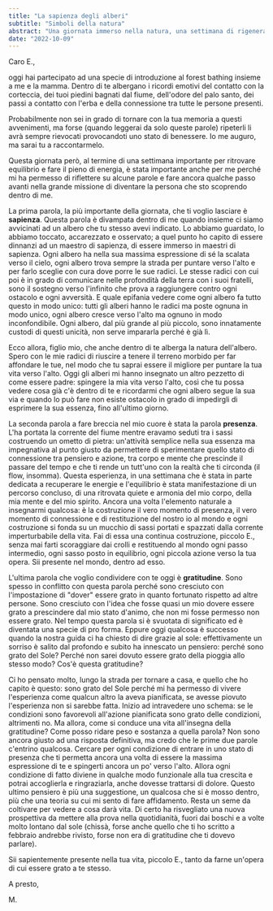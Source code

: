 ```yaml
---
title: "La sapienza degli alberi"
subtitle: "Simboli della natura"
abstract: "Una giornata immerso nella natura, una settimana di rigenerazione"
date: "2022-10-09"
---
```


Caro E.,

oggi hai partecipato ad una specie di introduzione al forest bathing insieme a me e la mamma. Dentro di te albergano i ricordi emotivi del contatto con la corteccia, dei tuoi piedini bagnati dal fiume, dell'odore del palo santo, dei passi a contatto con l'erba e della connessione tra tutte le persone presenti.

Probabilmente non sei in grado di tornare con la tua memoria a questi avvenimenti, ma forse (quando leggerai da solo queste parole) ripeterli li avrà sempre rievocati provocandoti uno stato di benessere. Io me auguro, ma sarai tu a raccontarmelo.

Questa giornata però, al termine di una settimana importante per ritrovare equilibrio e fare il pieno di energia, è stata importante anche per me perché mi ha permesso di riflettere su alcune parole e fare ancora qualche passo avanti nella grande missione di diventare la persona che sto scoprendo dentro di me.

La prima parola, la più importante della giornata, che ti voglio lasciare è **sapienza**. Questa parola è divampata dentro di me quando insieme ci siamo avvicinati ad un albero che tu stesso avevi indicato. Lo abbiamo guardato, lo abbiamo toccato, accarezzato e osservato; a quel punto ho capito di essere dinnanzi ad un maestro di sapienza, di essere immerso in maestri di sapienza. Ogni albero ha nella sua massima espressione di sé la scalata verso il cielo, ogni albero trova sempre la strada per puntare verso l'alto e per farlo sceglie con cura dove porre le sue radici. Le stesse radici con cui poi è in grado di comunicare nelle profondità della terra con i suoi fratelli, sono il sostegno verso l'infinito che prova a raggiungere contro ogni ostacolo e ogni avversità. E quale epifania vedere come ogni albero fa tutto questo in modo unico: tutti gli alberi hanno le radici ma poste ognuna in modo unico, ogni albero cresce verso l'alto ma ognuno in modo inconfondibile. Ogni albero, dal più grande al più piccolo, sono innatamente custodi di questi unicità, non serve impararla perché è già lì.

Ecco allora, figlio mio, che anche dentro di te alberga la natura dell'albero. Spero con le mie radici di riuscire a tenere il terreno morbido per far affondare le tue, nel modo che tu saprai essere il migliore per puntare la tua vita verso l'alto. Oggi gli alberi mi hanno insegnato un altro pezzetto di come essere padre: spingere la mia vita verso l'alto, così che tu possa vedere cosa già c'è dentro di te e ricordarmi che ogni albero segue la sua via e quando lo può fare non esiste ostacolo in grado di impedirgli di esprimere la sua essenza, fino all'ultimo giorno.

La seconda parola a fare breccia nel mio cuore è stata la parola **presenza**. L'ha portata la corrente del fiume mentre eravamo seduti tra i sassi costruendo un ometto di pietra: un'attività semplice nella sua essenza ma impegnativa al punto giusto da permettere di sperimentare quello stato di connessione tra pensiero e azione, tra corpo e mente che prescinde il passare del tempo e che ti rende un tutt'uno con la realtà che ti circonda (il flow, insomma). Questa esperienza, in una settimana che è stata in parte dedicata a recuperare le energie e l'equilibrio è stata manifestazione di un percorso concluso, di una ritrovata quiete e armonia del mio corpo, della mia mente e del mio spirito. Ancora una volta l'elemento naturale a insegnarmi qualcosa: è la costruzione il vero momento di presenza, il vero momento di connessione e di restituzione del nostro io al mondo e ogni costruzione si fonda su un mucchio di sassi portati e spazzati dalla corrente imperturbabile della vita. Fai di essa una continua costruzione, piccolo E., senza mai farti scoraggiare dai crolli e restituendo al mondo ogni passo intermedio, ogni sasso posto in equilibrio, ogni piccola azione verso la tua opera. Sii presente nel mondo, dentro ad esso.

L'ultima parola che voglio condividere con te oggi è **gratitudine**. Sono spesso in conflitto con questa parola perché sono cresciuto con l'impostazione di "dover" essere grato in quanto fortunato rispetto ad altre persone. Sono cresciuto con l'idea che fosse quasi un mio dovere essere grato a prescindere dal mio stato d'animo, che non mi fosse permesso non essere grato. Nel tempo questa parola si è svuotata di significato ed è diventata una specie di pro forma. Eppure oggi qualcosa è successo quando la nostra guida ci ha chiesto di dire grazie al sole: effettivamente un sorriso è salito dal profondo e subito ha innescato un pensiero: perché sono grato del Sole? Perché non sarei dovuto essere grato della pioggia allo stesso modo? Cos'è questa gratitudine?

Ci ho pensato molto, lungo la strada per tornare a casa, e quello che ho capito è questo: sono grato del Sole perché mi ha permesso di vivere l'esperienza come qualcun altro la aveva pianificata, se avesse piovuto l'esperienza non si sarebbe fatta. Inizio ad intravedere uno schema: se le condizioni sono favorevoli all'azione pianificata sono grato delle condizioni, altrimenti no. Ma allora, come si conduce una vita all'insegna della gratitudine? Come posso ridare peso e sostanza a quella parola? Non sono ancora giusto ad una risposta definitiva, ma credo che le prime due parole c'entrino qualcosa. Cercare per ogni condizione di entrare in uno stato di presenza che ti permetta ancora una volta di essere la massima espressione di te e spingerti ancora un po' verso l'alto. Allora ogni condizione di fatto diviene in qualche modo funzionale alla tua crescita e potrai accoglierla e ringraziarla, anche dovesse trattarsi di dolore. Questo ultimo pensiero è più una suggestione, un qualcosa che si è mosso dentro, più che una teoria su cui mi sento di fare affidamento. Resta un seme da coltivare per vedere a cosa darà vita. Di certo ha risvegliato una nuova prospettiva da mettere alla prova nella quotidianità, fuori dai boschi e a volte molto lontano dal sole (chissà, forse anche quello che ti ho scritto a febbraio andrebbe rivisto, forse non era di gratitudine che ti dovevo parlare).

Sii sapientemente presente nella tua vita, piccolo E., tanto da farne un'opera di cui essere grato a te stesso.

A presto,

M. 
